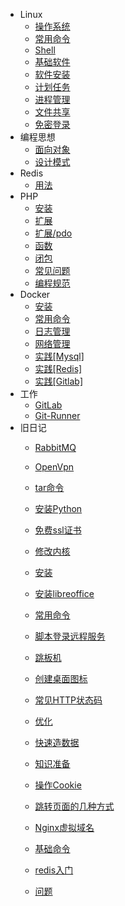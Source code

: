 - Linux
  - [操作系统](linux2/system.md)
  - [常用命令](linux2/cmd.md)
  - [Shell](linux2/shell.md)
  - [基础软件](linux2/soft.md)
  - [软件安装](linux2/install.md)
  - [计划任务](linux2/crontab.md)
  - [进程管理](linux2/process.md)
  - [文件共享](linux2/samba.md)
  - [免密登录](linux2/no-password.md)
- 编程思想
  - [面向对象](mind/oop.md)
  - [设计模式](mind/design-pattern.md)
- Redis
  - [用法](redis2/usage.md)
- PHP
  - [安装](php/install.md)
  - [扩展](php/ext.md)
  - [扩展/pdo](php/ext-pdo.md)
  - [函数](php/function.md)
  - [闭包](php/PHP匿名函数(闭包函数).md)
  - [常见问题](php/PHP常见问题.md)
  - [编程规范](php/PHP编程规范.md)
- Docker
  - [安装](docker/install.md)
  - [常用命令](docker/cmd.md)
  - [日志管理](docker/log.md)
  - [网络管理](docker/network.md)
  - [实践[Mysql]](docker/docker-mysql.md)
  - [实践[Redis]](docker/docker-redis.md)
  - [实践[Gitlab]](docker/docker-gitlab.md)
- 工作
  - [GitLab](work/gitlab.md)
  - [Git-Runner](work/git-runner.md)
- 旧日记
  - [RabbitMQ](linux/centos_instal_rabbitmq.md)
  - [OpenVpn](linux/centos_openvpn.md)
  - [tar命令](linux/cmd-tar.md)

  - [安装Python](linux/install-python3.7.md)
  - [免费ssl证书](linux/linux下生成免费证书.md)
  - [修改内核](linux/Linux修改内核满足高并发.md)
  - [安装](linux/Linux安装.md)
  - [安装libreoffice](linux/linux安装libreoffice-unoconv.md)
  - [常用命令](linux/Linux常用命令.md)
  - [脚本登录远程服务](linux/使用shell登陆远程服务器.md)
  - [跳板机](linux/使用跳板机映射内网服务到外网使用.md)
  - [创建桌面图标](linux/创建桌面图标.md)
  - [常见HTTP状态码](linux/常见HTTP状态码.md)
  - [优化](mysql/MySQL优化.md)
  - [快速造数据](mysql/Mysql制造数据.MD)
  - [知识准备](mysql/MySQL知识准备.md)
  - [操作Cookie](js/JS操作cookie.md)
  - [跳转页面的几种方式](js/JS跳转页面的几种方式.md)
  - [Nginx虚拟域名](nginx/centos_nginx_vhost.md)
  - [基础命令](python/execl-combine.py)
  - [redis入门](redis/Redis入门.md)
  - [问题](other/PHP连续数字索引引发的问题及解决方式.md)

